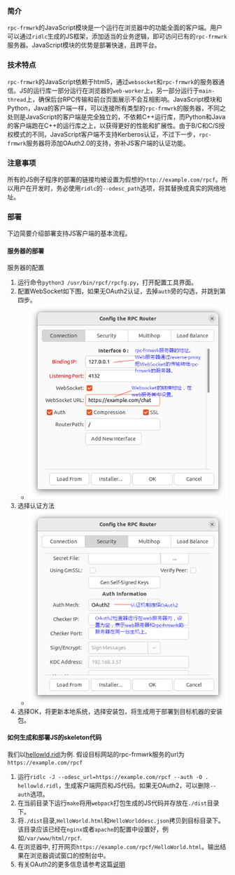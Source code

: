 ### 简介
`rpc-frmwrk`的JavaScript模块是一个运行在浏览器中的功能全面的客户端。用户可以通过`ridlc`生成的JS框架，添加适当的业务逻辑，即可访问已有的`rpc-frmwrk`服务器。JavaScript模块的优势是部署快速，且跨平台。

### 技术特点
`rpc-frmwrk`的JavaScript依赖于html5，通过`websocket`和`rpc-frmwrk`的服务器通信。JS的运行库一部分运行在浏览器的`web-worker`上，另一部分运行于`main-thread`上，确保后台RPC传输和前台页面展示不会互相影响。JavaScript模块和Python，Java的客户端一样，可以连接所有类型的`rpc-frmwrk`的服务器，不同之处则是JavaScript的客户端是完全独立的，不依赖C++运行库，而Python和Java的客户端跑在C++的运行库之上，以获得更好的性能和扩展性。由于B/C和C/S授权模式的不同，JavaScript客户端不支持Kerberos认证，不过下一步，`rpc-frmwrk`服务器将添加OAuth2.0的支持，弥补JS客户端的认证功能。

### 注意事项
所有的JS例子程序的部署的链接均被设置为假想的`http://example.com/rpcf`。所以用户在开发时，务必使用`ridlc`的`--odesc_path`选项，将其替换成真实的网络地址。

### 部署
下边简要介绍部署支持JS客户端的基本流程。
#### 服务器的部署
服务器的配置
1. 运行命令`python3 /usr/bin/rpcf/rpcfg.py`，打开配置工具界面。
2. 配置WebSocket如下图，如果无OAuth2认证，去掉`auth`旁的勾选，并跳到第四步。
   * ![OAuth2-1](../pics/OAuth2-1_cn.png)
3. 选择认证方法
   * ![OAuth2-2](../pics/OAuth2-2_cn.png) 
4. 选择OK，将更新本地系统，选择安装包，将生成用于部署到目标机器的安装包。

#### 如何生成和部署JS的skeleton代码
我们以[hellowld.ridl](https://github.com/zhiming99/rpc-frmwrk/blob/master/examples/hellowld.ridl)为例. 假设目标网站的rpc-frmwrk服务的url为`https://example.com/rpcf`
1. 运行`ridlc -J --odesc_url=https://example.com/rpcf --auth -O . hellowld.ridl`，生成客户端网页和JS代码。如果无OAuth2，可以删除`--auth`选项。
2. 在当前目录下运行`make`将用`webpack`打包生成的JS代码并存放在`./dist`目录下。
3. 将`./dist`目录,`HelloWorld.html`和`HelloWorlddesc.json`拷贝到目标目录下。该目录应该已经在`nginx`或者`apache`的配置中设置好，例如`/var/www/html/rpcf`.
4. 在浏览器中, 打开网页`https://example.com/rpcf/HelloWorld.html`。输出结果在浏览器调试窗口的控制台中。
5. 有关OAuth2的更多信息请参考这篇[说明](../rpc/security/README.md#oauth2-support)


